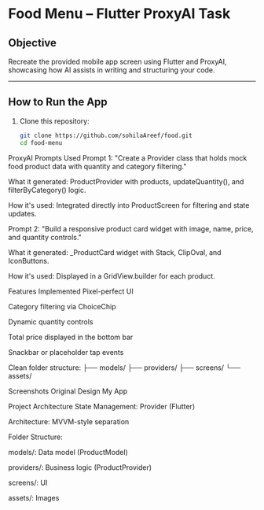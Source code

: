 # Food Menu – Flutter ProxyAI Task

## Objective
Recreate the provided mobile app screen using Flutter and ProxyAI, showcasing how AI assists in writing and structuring your code.

---

## How to Run the App

1. Clone this repository:
   ```bash
   git clone https://github.com/sohilaAreef/food.git
   cd food-menu

ProxyAI Prompts Used
Prompt 1:
"Create a Provider class that holds mock food product data with quantity and category filtering."

What it generated: ProductProvider with products, updateQuantity(), and filterByCategory() logic.

How it's used: Integrated directly into ProductScreen for filtering and state updates.

Prompt 2:
"Build a responsive product card widget with image, name, price, and quantity controls."

What it generated: _ProductCard widget with Stack, ClipOval, and IconButtons.

How it's used: Displayed in a GridView.builder for each product.

Features Implemented
Pixel-perfect UI

Category filtering via ChoiceChip

Dynamic quantity controls

Total price displayed in the bottom bar

Snackbar or placeholder tap events

Clean folder structure:
├── models/
├── providers/
├── screens/
└── assets/

Screenshots
Original Design	My App

Project Architecture
State Management: Provider (Flutter)

Architecture: MVVM-style separation

Folder Structure:

models/: Data model (ProductModel)

providers/: Business logic (ProductProvider)

screens/: UI

assets/: Images

